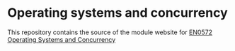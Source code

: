 # Operating systems and concurrency 

This repository contains the source of the module website for
<a href="http://hesabu.net/en0572">EN0572 Operating Systems and Concurrency</a>
